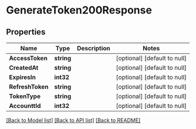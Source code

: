 # GenerateToken200Response

## Properties
Name | Type | Description | Notes
------------ | ------------- | ------------- | -------------
**AccessToken** | **string** |  | [optional] [default to null]
**CreatedAt** | **string** |  | [optional] [default to null]
**ExpiresIn** | **int32** |  | [optional] [default to null]
**RefreshToken** | **string** |  | [optional] [default to null]
**TokenType** | **string** |  | [optional] [default to null]
**AccounttId** | **int32** |  | [optional] [default to null]

[[Back to Model list]](../README.md#documentation-for-models) [[Back to API list]](../README.md#documentation-for-api-endpoints) [[Back to README]](../README.md)


